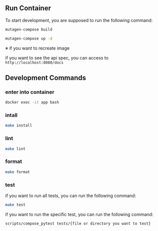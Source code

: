 ## Run Container

To start development, you are supposed to run the following command:
```bash 
mutagen-compose build 

mutagen-compose up -d     
```

※ if you want to recreate image

if you want to see the api spec, you can access to `http://localhost:8080/docs`

## Development Commands

### enter into container
```bash
docker exec -it app bash
```

### intall
```bash 
make install
```

### lint

```bash 
make lint
```
### format

```bash 
make format
```

### test

if you want to run all tests, you can run the following command:
```bash 
make test
```

if you want to run the specific test, you can run the following command:
```bash
scripts/compose_pytest tests/{file or directory you want to test}
```
